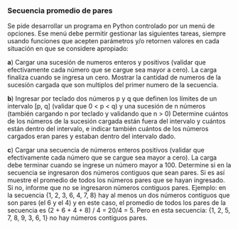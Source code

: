 ### Secuencia promedio de pares

Se pide desarrollar un programa en Python controlado por un menú de opciones. Ese menú debe permitir gestionar las siguientes tareas, siempre usando funciones que acepten parámetros y/o retornen valores en cada situación en que se considere apropiado:

 
**a**) Cargar una sucesión de numeros enteros y positivos (validar que efectivamente cada número que se cargue sea mayor a cero). La carga finaliza cuando se ingresa un cero. Mostrar la cantidad de numeros de la sucesión cargada que son multiplos del primer numero de la secuencia.

**b**) Ingresar por teclado dos números p y q que definen los límites de un intervalo [p, q] (validar que 0 < p < q) y una sucesión de n números (también cargando n por teclado y validando que n > 0) Determine cuántos de los números de la sucesión cargada están fuera del intervalo y cuántos están dentro del intervalo, e indicar también cuántos de los números cargados eran pares y estaban dentro del intervalo dado.

**c**) Cargar una secuencia de números enteros positivos (validar que efectivamente cada número que se cargue sea mayor a cero).  La carga debe terminar cuando se ingrese un número mayor a 100. Determine si en la secuencia se ingresaron dos números contiguos que sean pares. Si es así muestre el promedio de todos los números pares que se hayan ingresado. Si no, informe que no se ingresaron números contiguos pares. Ejemplo: en la secuencia {1, 2, 3, 6, 4, 7, 8} hay al menos un dos números contiguos que son pares (el 6 y el 4) y en este caso, el promedio de todos los pares de la secuencia es (2 + 6 + 4 + 8) / 4 = 20/4 = 5. Pero en esta secuencia: {1, 2, 5, 7, 8, 9, 3, 6, 1} no hay números contiguos pares.
